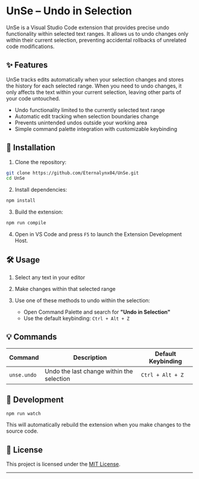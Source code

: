 # UnSe – Undo in Selection

UnSe is a Visual Studio Code extension that provides precise undo functionality within selected text ranges. It allows us to undo changes only within their current selection, preventing accidental rollbacks of unrelated code modifications.

## ✨ Features

UnSe tracks edits automatically when your selection changes and stores the history for each selected range. When you need to undo changes, it only affects the text within your current selection, leaving other parts of your code untouched.

* Undo functionality limited to the currently selected text range
* Automatic edit tracking when selection boundaries change
* Prevents unintended undos outside your working area
* Simple command palette integration with customizable keybinding

## 🚀 Installation

1. Clone the repository:

```bash
git clone https://github.com/Eternalynx04/UnSe.git
cd UnSe
```

2. Install dependencies:

```bash
npm install
```

3. Build the extension:

```bash
npm run compile
```

4. Open in VS Code and press `F5` to launch the Extension Development Host.

## 🛠 Usage

1. Select any text in your editor
2. Make changes within that selected range
3. Use one of these methods to undo within the selection:

   * Open Command Palette and search for **"Undo in Selection"**
   * Use the default keybinding: `Ctrl + Alt + Z`

## 💡 Commands

| Command     | Description                               | Default Keybinding |
| ----------- | ----------------------------------------- | ------------------ |
| `unse.undo` | Undo the last change within the selection | `Ctrl + Alt + Z`   |

## 🧪 Development

```bash
npm run watch
```

This will automatically rebuild the extension when you make changes to the source code.

## 📝 License

This project is licensed under the [MIT License](LICENSE).

---


